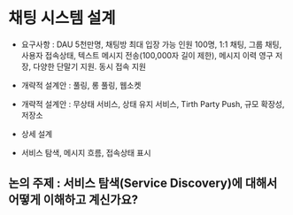 # 채팅 시스템 설계
- 요구사항 : DAU  5천만명, 채팅방 최대 입장 가능 인원 100명, 1:1 채팅, 그룹 채팅, 사용자 접속상태, 텍스트 메시지 전송(100,000자 길이 제한), 메시지 이력 영구 저장, 다양한 단말기 지원. 동시 접속 지원
- 개략적 설계안 : 풀링, 롱 풀링, 웹소켓
 - 개략적 설계안 : 무상태 서비스, 상태 유지 서비스, Tirth Party Push, 규모 확장성, 저장소

- 상세 설계
 - 서비스 탐색, 메시지 흐름, 접속상태 표시

## 논의 주제 : 서비스 탐색(Service Discovery)에 대해서 어떻게 이해하고 계신가요?

